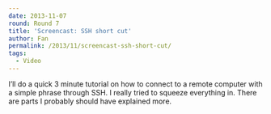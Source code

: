 ```yaml
---
date: 2013-11-07
round: Round 7
title: 'Screencast: SSH short cut'
author: Fan
permalink: /2013/11/screencast-ssh-short-cut/
tags:
  - Video
---
```

I&#8217;ll do a quick 3 minute tutorial on how to connect to a remote computer with a simple phrase through SSH. I really tried to squeeze everything in. There are parts I probably should have explained more.

&nbsp;

    

[  
][1]

 [1]: http://youtu.be/OtAA6RvstMk
